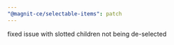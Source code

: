 ```yaml
---
"@magnit-ce/selectable-items": patch
---
```


fixed issue with slotted children not being de-selected
